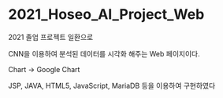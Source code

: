 # 2021_Hoseo_AI_Project_Web

2021 졸업 프로젝트 일환으로

CNN을 이용하여 분석된 데이터를 시각화 해주는 Web 페이지이다.

Chart -> Google Chart

JSP, JAVA, HTML5, JavaScript, MariaDB 등을 이용하여 구현하였다

